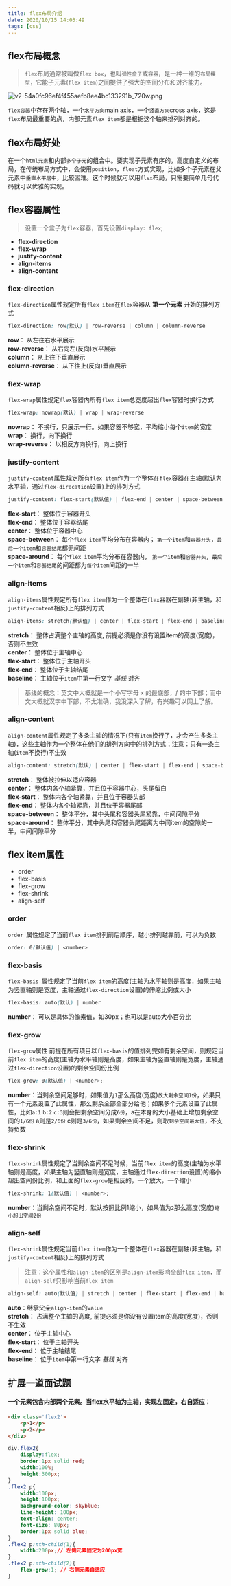 ```yaml
---
title: flex布局介绍
date: 2020/10/15 14:03:49
tags: [css]
---
```


## flex布局概念  
> `flex`布局通常被叫做`flex box`，也叫`弹性盒子`或`容器`，是一种一维的`布局模型`，它能子元素(`flex item`)之间提供了强大的空间分布和对齐能力。   
   
![v2-54a0fc96ef4f455aefb8ee4bc133291b_720w.png](./flex布局/WBQ8RSuH7norCs4.png)    

`flex容器`中存在两个轴，一个`水平方向`main axis，一个`竖直方向`cross axis，这是`flex`布局最重要的点，内部元素`flex item`都是根据这个轴来排列对齐的。  

## flex布局好处    
在一个`html元素`和内部`多个子元`的组合中。要实现子元素有序的，高度自定义的布局，在传统布局方式中，会使用`position`，`float`方式实现，比如多个子元素在父元素中`垂直水平居中`，比较困难。这个时候就可以用`flex`布局，只需要简单几句代码就可以优雅的实现。    

## flex容器属性    
> 设置一个盒子为`flex`容器，首先设置`display: flex`;  

 - **flex-direction**
 - **flex-wrap**
 - **justify-content**
 - **align-items**
 - **align-content**  
 
### flex-direction   
`flex-direction`属性规定所有`flex item`在`flex`容器从 **第一个元素** 开始的排列方式
  
```css  
flex-direction: row(默认) | row-reverse | column | column-reverse
```  
**row**： 从左往右水平展示    
**row-reverse**： 从右向左(反向)水平展示    
**column**： 从上往下垂直展示  
**column-reverse**： 从下往上(反向)垂直展示

### flex-wrap   
`flex-wrap`属性规定`flex`容器内所有`flex item`总宽度超出`flex`容器时换行方式    

```css  
flex-wrap: nowrap(默认) | wrap | wrap-reverse
```  
**nowrap**： 不换行，只展示一行。如果容器不够宽，平均缩小每个`item`的宽度  
**wrap**： 换行，向下换行  
**wrap-reverse**： 以相反方向换行，向上换行
   
### justify-content  
`justify-content`属性规定所有`flex item`作为一个整体在`flex`容器在主轴(默认为水平轴，通过`flex-direcation`设置)上的排列方式

```css  
justify-content: flex-start(默认值) | flex-end | center | space-between | space-around
```  
**flex-start**： 整体位于容器开头  
**flex-end**： 整体位于容器结尾  
**center**： 整体位于容器中心  
**space-between**： 每个`flex item`平均分布在容器内； `第一个item`和`容器开头`，`最后一个item`和`容器结尾`都无间距  
**space-around**： 每个`flex item`平均分布在容器内， `第一个item`和`容器开头`，`最后一个item`和`容器结尾`的间距都为`每个item`间距的一半    

### align-items 
`align-items`属性规定所有`flex item`作为一个整体在`flex`容器在副轴(非主轴，和`justify-content`相反)上的排列方式

```css  
align-items: stretch(默认值) | center | flex-start | flex-end | baseline
```  
**stretch**： 整体占满整个主轴的高度, 前提必须是你没有设置item的高度(宽度)，否则不生效  
**center**： 整体位于主轴中心   
**flex-start**： 整体位于主轴开头    
**flex-end**： 整体位于主轴结尾  
**baseline**： 主轴位于`item`中第一行文字 *基线* 对齐    

> 基线的概念：英文中大概就是一个小写字母 *x* 的最底部，*f* 的中下部；而中文大概就汉字中下部，不太准确，我没深入了解，有兴趣可以网上了解。
   
### align-content  
`align-content`属性规定了多条主轴的情况下(只有`item`换行了，才会产生多条主轴)，这些主轴作为一个整体在他们的排列方向中的排列方式；注意：只有一条主轴(`item`不换行)不生效

```css  
align-content: stretch(默认) | center | flex-start | flex-end | space-between | space-around
```  
**stretch**： 整体被拉伸以适应容器  
**center**： 整体内各个轴紧靠，并且位于容器中心，头尾留白   
**flex-start**： 整体内各个轴紧靠，并且位于容器头部    
**flex-end**： 整体内各个轴紧靠，并且位于容器尾部  
**space-between**： 整体平分，其中头尾和容器头尾紧靠，中间间隙平分  
**space-around**：  整体平分，其中头尾和容器头尾距离为中间item的空隙的一半，中间间隙平分 

## flex item属性  
 - order
 - flex-basis
 - flex-grow
 - flex-shrink
 - align-self  

### order 
`order `属性规定了当前`flex item`排列前后顺序，越小排列越靠前，可以为负数

```css  
order: 0(默认值) | <number>  
```      

### flex-basis  
`flex-basis `属性规定了当前`flex item`的高度(主轴为水平轴则是高度，如果主轴为竖直轴则是宽度，主轴通过`flex-direction`设置)的伸缩比例或大小

```css  
flex-basis: auto(默认) | number
```  
**number**： 可以是具体的像素值，如30px；也可以是auto大小百分比
  
### flex-grow    

`flex-grow`属性 前提在所有项目以`flex-basis`的值排列完如有剩余空间，则规定当前`flex item`的高度(主轴为水平轴则是高度，如果主轴为竖直轴则是宽度，主轴通过`flex-direction`设置)的剩余空间份比例  

```css  
flex-grow: 0(默认值) | <number>;
```  
**number**：当剩余空间足够时，如果值为`1`那么高度(宽度)`放大剩余空间1份`，如果只有一个元素设置了此属性，那么剩余全部全部分给他；如果多个元素设置了此属性，比如`a:1` `b:2` `c:3`则会把剩余空间分成`6份`，a在本身的大小基础上增加剩余空间的`1/6份` a则是`2/6份` c则是`3/6份`，如果剩余空间不足，则取`剩余空间最大值`，不支持负数
 
### flex-shrink    

`flex-shrink`属性规定了当剩余空间不足时候，当前`flex item`的高度(主轴为水平轴则是高度，如果主轴为竖直轴则是宽度，主轴通过`flex-direction`设置)的缩小超出空间份比例，和上面的`flex-grow`是相反的，一个放大，一个缩小

```css  
flex-shrink: 1(默认值) | <number>;
``` 
**number**：当剩余空间不足时，默认按照比例1缩小，如果值为`2`那么高度(宽度)`缩小超出空间2份`
  
### align-self     

`flex-shrink`属性规定当前`flex item`作为一个整体在`flex`容器在副轴(非主轴，和`justify-content`相反)上的排列方式    

>注意：这个属性和`align-item`的区别是`align-item`影响全部`flex item`，而`align-self`只影响当前`flex item`  

```css  
align-self: auto(默认值) | stretch | center | flex-start | flex-end | baseline
``` 
**auto**：继承父亲`align-item`的`value`  
**stretch**： 占满整个主轴的高度, 前提必须是你没有设置item的高度(宽度)，否则不生效  
**center**： 位于主轴中心   
**flex-start**： 位于主轴开头    
**flex-end**： 位于主轴结尾  
**baseline**： 位于`item`中第一行文字 *基线* 对齐  
     
## 扩展一道面试题  
#### 一个元素包含内部两个元素。当flex水平轴为主轴，实现左固定，右自适应：  
  
```html 
<div class='flex2'>
	<p>1</p>
	<p>2</p>
</div>
```  

```css
div.flex2{
	display:flex;
	border:1px solid red;
	width:100%;
	height:300px;
}
.flex2 p{
	width:100px;
	height:100px;
	background-color: skyblue;
	line-height: 100px;
	text-align: center;
	font-size: 80px;
	border:1px solid blue;
}
.flex2 p:nth-child(1){
	width:200px;// 左侧元素固定为200px宽
}
.flex2 p:nth-child(2){
	flex-grow:1; // 右侧元素自适应
}
```